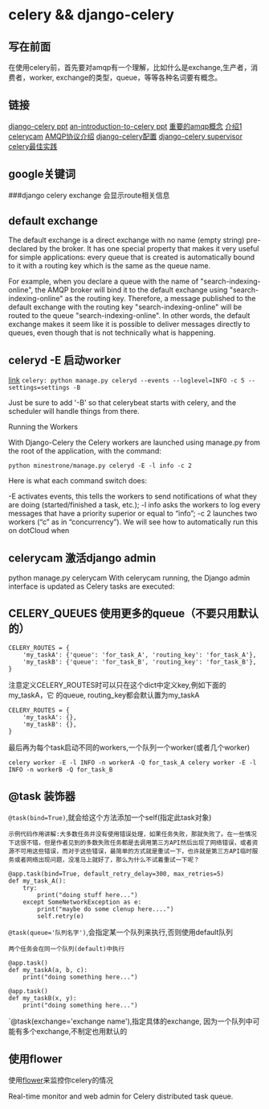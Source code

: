 celery && django-celery
===

写在前面
---
在使用celery前，首先要对amqp有一个理解，比如什么是exchange,生产者，消费者，worker,
exchange的类型，queue，等等各种名词要有概念。

链接
---
[django-celery ppt](http://www.slideshare.net/matclayton/django-celery#)
[an-introduction-to-celery ppt](http://www.slideshare.net/idangazit/an-introduction-to-celery)
[重要的amqp概念](https://www.rabbitmq.com/tutorials/amqp-concepts.html)
[介绍1](http://docs.dotcloud.com/tutorials/python/django-celery/)
[celerycam](http://blog.endpoint.com/2012/03/debugging-celery-tasks-in-django.html)
[AMQP协议介绍](http://my.oschina.net/scalewing/blog/169471)
[django-celery配置](http://www.dongwm.com/archives/shi-yong-celeryzhi-shen-ru-celerypei-zhi/)
[django-celery supervisor](http://www.dongwm.com/archives/shi-yong-celeryzhi-liao-jie-celery/)
[celery最佳实践](http://my.oschina.net/siddontang/blog/284107)

google关键词
---
###django celery exchange
会显示route相关信息

default exchange
---

The default exchange is a direct exchange with no name (empty string) pre-declared by the broker. It has one special property that makes it very useful for simple applications: every queue that is created is automatically bound to it with a routing key which is the same as the queue name.

For example, when you declare a queue with the name of "search-indexing-online", the AMQP broker will bind it to the default exchange using "search-indexing-online" as the routing key. Therefore, a message published to the default exchange with the routing key "search-indexing-online" will be routed to the queue "search-indexing-online". In other words, the default exchange makes it seem like it is possible to deliver messages directly to queues, even though that is not technically what is happening.


celeryd -E 启动worker
---

[link](http://www.mechanicalgirl.com/post/scheduling-periodic-tasks-celery-233-and-django-14/) `celery: python manage.py celeryd --events --loglevel=INFO -c 5 --settings=settings -B`

Just be sure to add '-B' so that celerybeat starts with celery, and the scheduler will handle things from there.



Running the Workers

With Django-Celery the Celery workers are launched using manage.py from the root of the application, with the command:

`python minestrone/manage.py celeryd -E -l info -c 2`

Here is what each command switch does:

-E activates events, this tells the workers to send notifications of what they are doing (started/finished a task, etc.);
-l info asks the workers to log every messages that have a priority superior or equal to “info”;
-c 2 launches two workers (“c” as in “concurrency”).
We will see how to automatically run this on dotCloud when



celerycam 激活django admin
---
python manage.py celerycam
With celerycam running, the Django admin interface is updated as Celery tasks are executed:

CELERY_QUEUES 使用更多的queue（不要只用默认的）
---

    CELERY_ROUTES = {
        'my_taskA': {'queue': 'for_task_A', 'routing_key': 'for_task_A'},
        'my_taskB': {'queue': 'for_task_B', 'routing_key': 'for_task_B'},
    }

注意定义CELERY_ROUTES时可以只在这个dict中定义key,例如下面的my_taskA，它
的queue, routing_key都会默认置为my_taskA

    CELERY_ROUTES = {
        'my_taskA': {},
        'my_taskB': {},
    }

最后再为每个task启动不同的workers,一个队列一个worker(或者几个worker)

    celery worker -E -l INFO -n workerA -Q for_task_A celery worker -E -l INFO -n workerB -Q for_task_B


@task 装饰器
---

`@task(bind=True)`,就会给这个方法添加一个self(指定此task对象)

    示例代码作用讲解:大多数任务并没有使用错误处理，如果任务失败，那就失败了。在一些情况下这很不错，但是作者见到的多数失败任务都是去调用第三方API然后出现了网络错误，或者资源不可用这些错误，而对于这些错误，最简单的方式就是重试一下，也许就是第三方API临时服务或者网络出现问题，没准马上就好了，那么为什么不试着重试一下呢？

    @app.task(bind=True, default_retry_delay=300, max_retries=5)
    def my_task_A():
        try:
            print("doing stuff here...")
        except SomeNetworkException as e:
            print("maybe do some clenup here....")
            self.retry(e)

`@task(queue='队列名字')`,会指定某一个队列来执行,否则使用default队列

    两个任务会在同一个队列(default)中执行

    @app.task()
    def my_taskA(a, b, c):
        print("doing something here...")

    @app.task()
    def my_taskB(x, y):
        print("doing something here...")

`@task(exchange='exchange name'),指定具体的exchange, 因为一个队列中可能有多个exchange,不制定也用默认的

使用flower
---

使用[flower](https://github.com/mher/flower)来监控你celery的情况

Real-time monitor and web admin for Celery distributed task queue.
